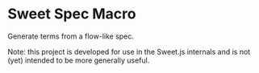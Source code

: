 # Sweet Spec Macro

Generate terms from a flow-like spec.

Note: this project is developed for use in the Sweet.js internals and is not (yet) intended to be more generally useful.
